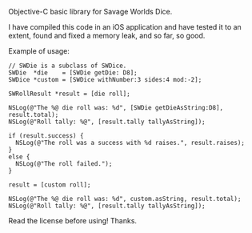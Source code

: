 Objective-C basic library for Savage Worlds Dice. 

I have compiled this code in an iOS application and have tested it
to an extent, found and fixed a memory leak, and so far, so good.

Example of usage:

    // SWDie is a subclass of SWDice.
    SWDie  *die    = [SWDie getDie: D8];
    SWDice *custom = [SWDice withNumber:3 sides:4 mod:-2];

    SWRollResult *result = [die roll];

    NSLog(@"The %@ die roll was: %d", [SWDie getDieAsString:D8], result.total);
    NSLog(@"Roll tally: %@", [result.tally tallyAsString]);

    if (result.success) {
      NSLog(@"The roll was a success with %d raises.", result.raises);
    }
    else {
      NSLog(@"The roll failed.");
    }

    result = [custom roll];

    NSLog(@"The %@ die roll was: %d", custom.asString, result.total);
    NSLog(@"Roll tally: %@", [result.tally tallyAsString]);

Read the license before using! Thanks.
